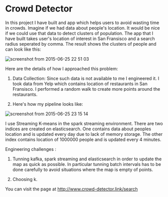 Crowd Detector
===========================
In this project I have built and app which helps users to avoid wasting time in crowds. Imagine if we had data
about people's location. It would be nice if we could use that data to detect clusters of population. The app that
I have built takes user's location of interest in San Fransisco and a search radius seperated by comma. The result
shows the clusters of people and can look like this: 

![screenshot from 2015-06-25 22 51 03](https://cloud.githubusercontent.com/assets/9309804/8371529/fe94f456-1b8d-11e5-8042-d108b28d07fb.png)

Here are the details of how I approached this problem:

1. Data Collection: Since such data is not available to me I engineered it. I took data from Yelp which contains location
of restaurants in San Fransisco. I performed a random walk to create more points around the restaurants.

2. Here's how my pipeline looks like:

![screenshot from 2015-06-25 23 15 14](https://cloud.githubusercontent.com/assets/9309804/8371720/133ff08e-1b90-11e5-9258-b0b45afbdf7b.png)

I use Streaming K-means in the spark streaming environment. There are two indices are created on elasticsearch. 
One contains data about peoples location and is updated every day due to lack of memory storage. The other index
contains location of 1000000 people and is updated every 4 minutes.

Engineering challenges : 

1. Tunning kafka, spark streaming and elasticsearch in order to update the map as quick as possible. In particular 
tunning batch intervals has to be done carefully to avoid situations where the map is empty of points.

2. Choosing k.

You can visit the page at http://www.crowd-detector.link/search
